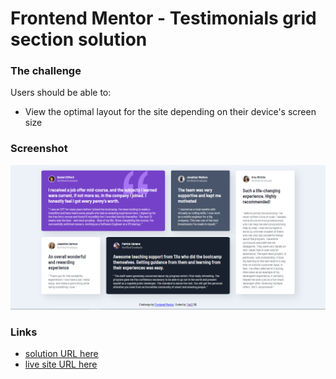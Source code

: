 # Frontend Mentor - Testimonials grid section solution

### The challenge

Users should be able to:

- View the optimal layout for the site depending on their device's screen size

### Screenshot

![screen shot](images/SS.png)


### Links

- [solution URL here](https://your-solution-url.com)
- [live site URL here](https://your-live-site-url.com)
